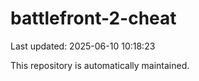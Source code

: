 # battlefront-2-cheat

Last updated: 2025-06-10 10:18:23

This repository is automatically maintained.
